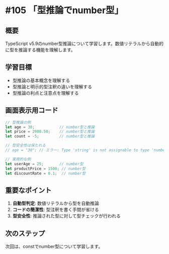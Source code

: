 # #105 「型推論でnumber型」

## 概要
TypeScript v5.9のnumber型推論について学習します。数値リテラルから自動的に型を推論する機能を理解します。

## 学習目標
- 型推論の基本概念を理解する
- 型推論と明示的型注釈の違いを理解する
- 型推論の利点と注意点を理解する

## 画面表示用コード

```typescript
// 型推論の例
let age = 30;           // number型と推論
let price = 2980.50;    // number型と推論
let count = -5;         // number型と推論

// 型安全性は保たれる
// age = "30"; // エラー: Type 'string' is not assignable to type 'number'

// 実用的な例
let userAge = 25;       // number型
let productPrice = 1500; // number型
let discountRate = 0.1;  // number型
```

## 重要なポイント
1. **自動型判定**: 数値リテラルから型を自動推論
2. **コードの簡潔性**: 型注釈を書く手間が省ける
3. **型安全性**: 推論された型に対して型チェックが行われる

## 次のステップ
次回は、constでnumber型について学習します。